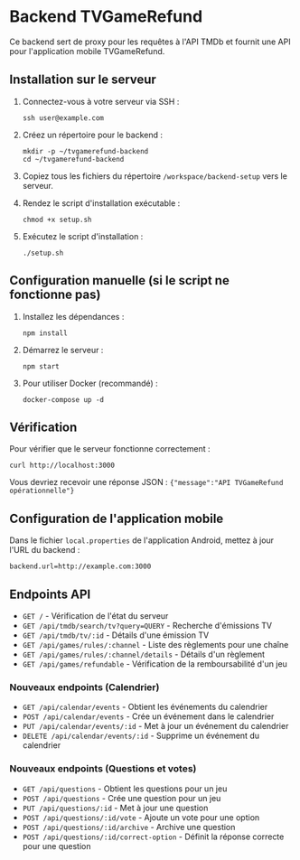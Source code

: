 # Backend TVGameRefund

Ce backend sert de proxy pour les requêtes à l'API TMDb et fournit une API pour l'application mobile TVGameRefund.

## Installation sur le serveur

1. Connectez-vous à votre serveur via SSH :
   ```
   ssh user@example.com
   ```

2. Créez un répertoire pour le backend :
   ```
   mkdir -p ~/tvgamerefund-backend
   cd ~/tvgamerefund-backend
   ```

3. Copiez tous les fichiers du répertoire `/workspace/backend-setup` vers le serveur.

4. Rendez le script d'installation exécutable :
   ```
   chmod +x setup.sh
   ```

5. Exécutez le script d'installation :
   ```
   ./setup.sh
   ```

## Configuration manuelle (si le script ne fonctionne pas)

1. Installez les dépendances :
   ```
   npm install
   ```

2. Démarrez le serveur :
   ```
   npm start
   ```

3. Pour utiliser Docker (recommandé) :
   ```
   docker-compose up -d
   ```

## Vérification

Pour vérifier que le serveur fonctionne correctement :
```
curl http://localhost:3000
```

Vous devriez recevoir une réponse JSON : `{"message":"API TVGameRefund opérationnelle"}`

## Configuration de l'application mobile

Dans le fichier `local.properties` de l'application Android, mettez à jour l'URL du backend :
```
backend.url=http://example.com:3000
```

## Endpoints API

- `GET /` - Vérification de l'état du serveur
- `GET /api/tmdb/search/tv?query=QUERY` - Recherche d'émissions TV
- `GET /api/tmdb/tv/:id` - Détails d'une émission TV
- `GET /api/games/rules/:channel` - Liste des règlements pour une chaîne
- `GET /api/games/rules/:channel/details` - Détails d'un règlement
- `GET /api/games/refundable` - Vérification de la remboursabilité d'un jeu

### Nouveaux endpoints (Calendrier)

- `GET /api/calendar/events` - Obtient les événements du calendrier
- `POST /api/calendar/events` - Crée un événement dans le calendrier
- `PUT /api/calendar/events/:id` - Met à jour un événement du calendrier
- `DELETE /api/calendar/events/:id` - Supprime un événement du calendrier

### Nouveaux endpoints (Questions et votes)

- `GET /api/questions` - Obtient les questions pour un jeu
- `POST /api/questions` - Crée une question pour un jeu
- `PUT /api/questions/:id` - Met à jour une question
- `POST /api/questions/:id/vote` - Ajoute un vote pour une option
- `POST /api/questions/:id/archive` - Archive une question
- `POST /api/questions/:id/correct-option` - Définit la réponse correcte pour une question